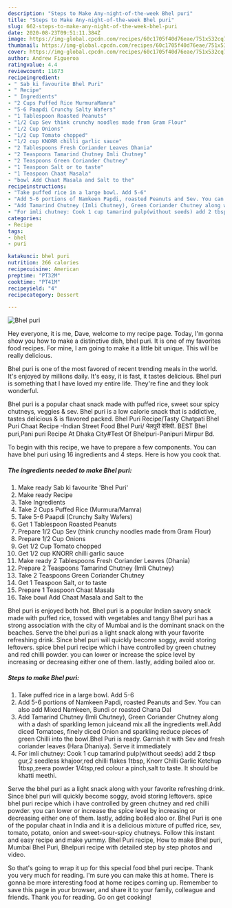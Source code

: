```yaml
---
description: "Steps to Make Any-night-of-the-week Bhel puri"
title: "Steps to Make Any-night-of-the-week Bhel puri"
slug: 662-steps-to-make-any-night-of-the-week-bhel-puri
date: 2020-08-23T09:51:11.384Z
image: https://img-global.cpcdn.com/recipes/60c1705f40d76eae/751x532cq70/bhel-puri-recipe-main-photo.jpg
thumbnail: https://img-global.cpcdn.com/recipes/60c1705f40d76eae/751x532cq70/bhel-puri-recipe-main-photo.jpg
cover: https://img-global.cpcdn.com/recipes/60c1705f40d76eae/751x532cq70/bhel-puri-recipe-main-photo.jpg
author: Andrew Figueroa
ratingvalue: 4.4
reviewcount: 11673
recipeingredient:
- " Sab ki favourite Bhel Puri"
- " Recipe"
- " Ingredients"
- "2 Cups Puffed Rice MurmuraMamra"
- "5-6 Paapdi Crunchy Salty Wafers"
- "1 Tablespoon Roasted Peanuts"
- "1/2 Cup Sev think crunchy noodles made from Gram Flour"
- "1/2 Cup Onions"
- "1/2 Cup Tomato chopped"
- "1/2 cup KNORR chilli garlic sauce"
- "2 Tablespoons Fresh Coriander Leaves Dhania"
- "2 Teaspoons Tamarind Chutney Imli Chutney"
- "2 Teaspoons Green Coriander Chutney"
- "1 Teaspoon Salt or to taste"
- "1 Teaspoon Chaat Masala"
- "bowl Add Chaat Masala and Salt to the"
recipeinstructions:
- "Take puffed rice in a large bowl. Add 5-6"
- "Add 5-6 portions of Namkeen Papdi, roasted Peanuts and Sev. You can also add Mixed Namkeen, Bundi or roasted Chana Dal"
- "Add Tamarind Chutney (Imli Chutney), Green Coriander Chutney along with a dash of sparkling lemon juiceand mix all the ingredients well.Add diced Tomatoes, finely diced Onion and sparkling reduce pieces of green Chilli into the bowl.Bhel Puri is ready. Garnish it with Sev and fresh coriander leaves (Hara Dhaniya). Serve it immediately"
- "For imli chutney: Cook 1 cup tamarind pulp(without seeds) add 2 tbsp gur,2 seedless khajoor,red chilli flakes 1tbsp, Knorr Chilli Garlic Ketchup 1tbsp,zeera powder 1/4tsp,red colour a pinch,salt to taste. It should be khatti meethi."
categories:
- Recipe
tags:
- bhel
- puri

katakunci: bhel puri 
nutrition: 266 calories
recipecuisine: American
preptime: "PT32M"
cooktime: "PT41M"
recipeyield: "4"
recipecategory: Dessert

---
```



![Bhel puri](https://img-global.cpcdn.com/recipes/60c1705f40d76eae/751x532cq70/bhel-puri-recipe-main-photo.jpg)

Hey everyone, it is me, Dave, welcome to my recipe page. Today, I'm gonna show you how to make a distinctive dish, bhel puri. It is one of my favorites food recipes. For mine, I am going to make it a little bit unique. This will be really delicious.

Bhel puri is one of the most favored of recent trending meals in the world. It's enjoyed by millions daily. It's easy, it is fast, it tastes delicious. Bhel puri is something that I have loved my entire life. They're fine and they look wonderful.

Bhel puri is a popular chaat snack made with puffed rice, sweet sour spicy chutneys, veggies &amp; sev. Bhel puri is a low calorie snack that is addictive, tastes delicious &amp; is flavored packed. Bhel Puri Recipe/Tasty Chatpati Bhel Puri Chaat Recipe -Indian Street Food Bhel Puri/ भेलपुरी रेसिपी. BEST Bhel puri,Pani puri Recipe At Dhaka City#Test Of Bhelpuri-Panipuri Mirpur Bd.


To begin with this recipe, we have to prepare a few components. You can have bhel puri using 16 ingredients and 4 steps. Here is how you cook that.

<!--inarticleads1-->

##### The ingredients needed to make Bhel puri:

1. Make ready  Sab ki favourite &#39;Bhel Puri&#39;
1. Make ready  Recipe
1. Take  Ingredients
1. Take 2 Cups Puffed Rice (Murmura/Mamra)
1. Take 5-6 Paapdi (Crunchy Salty Wafers)
1. Get 1 Tablespoon Roasted Peanuts
1. Prepare 1/2 Cup Sev (think crunchy noodles made from Gram Flour)
1. Prepare 1/2 Cup Onions
1. Get 1/2 Cup Tomato chopped
1. Get 1/2 cup KNORR chilli garlic sauce
1. Make ready 2 Tablespoons Fresh Coriander Leaves (Dhania)
1. Prepare 2 Teaspoons Tamarind Chutney (Imli Chutney)
1. Take 2 Teaspoons Green Coriander Chutney
1. Get 1 Teaspoon Salt, or to taste
1. Prepare 1 Teaspoon Chaat Masala
1. Take bowl Add Chaat Masala and Salt to the


Bhel puri is enjoyed both hot. Bhel puri is a popular Indian savory snack made with puffed rice, tossed with vegetables and tangy Bhel puri has a strong association with the city of Mumbai and is the dominant snack on the beaches. Serve the bhel puri as a light snack along with your favorite refreshing drink. Since bhel puri will quickly become soggy, avoid storing leftovers. spice bhel puri recipe which i have controlled by green chutney and red chilli powder. you can lower or increase the spice level by increasing or decreasing either one of them. lastly, adding boiled aloo or. 

<!--inarticleads2-->

##### Steps to make Bhel puri:

1. Take puffed rice in a large bowl. Add 5-6
1. Add 5-6 portions of Namkeen Papdi, roasted Peanuts and Sev. You can also add Mixed Namkeen, Bundi or roasted Chana Dal
1. Add Tamarind Chutney (Imli Chutney), Green Coriander Chutney along with a dash of sparkling lemon juiceand mix all the ingredients well.Add diced Tomatoes, finely diced Onion and sparkling reduce pieces of green Chilli into the bowl.Bhel Puri is ready. Garnish it with Sev and fresh coriander leaves (Hara Dhaniya). Serve it immediately
1. For imli chutney: Cook 1 cup tamarind pulp(without seeds) add 2 tbsp gur,2 seedless khajoor,red chilli flakes 1tbsp, Knorr Chilli Garlic Ketchup 1tbsp,zeera powder 1/4tsp,red colour a pinch,salt to taste. It should be khatti meethi.


Serve the bhel puri as a light snack along with your favorite refreshing drink. Since bhel puri will quickly become soggy, avoid storing leftovers. spice bhel puri recipe which i have controlled by green chutney and red chilli powder. you can lower or increase the spice level by increasing or decreasing either one of them. lastly, adding boiled aloo or. Bhel Puri is one of the popular chaat in India and it is a delicious mixture of puffed rice, sev, tomato, potato, onion and sweet-sour-spicy chutneys. Follow this instant and easy recipe and make yummy. Bhel Puri recipe, How to make Bhel puri, Mumbai Bhel Puri, Bhelpuri recipe with detailed step by step photos and video. 

So that's going to wrap it up for this special food bhel puri recipe. Thank you very much for reading. I'm sure you can make this at home. There is gonna be more interesting food at home recipes coming up. Remember to save this page in your browser, and share it to your family, colleague and friends. Thank you for reading. Go on get cooking!
